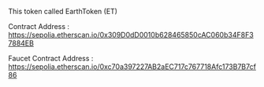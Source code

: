 This token called EarthToken (ET)

Contract Address : https://sepolia.etherscan.io/0x309D0dD0010b628465850cAC060b34F8F37884EB

Faucet Contract Address : https://sepolia.etherscan.io/0xc70a397227AB2aEC717c767718Afc173B7B7cf86 
